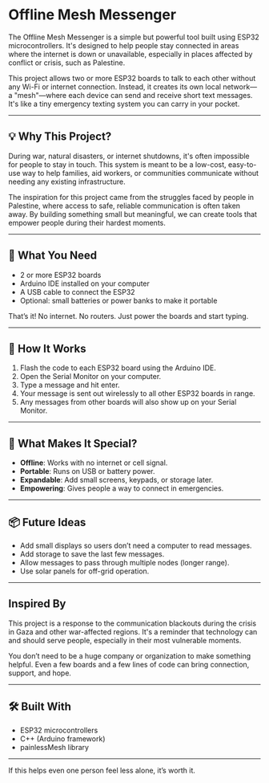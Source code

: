 # Offline Mesh Messenger

The Offline Mesh Messenger is a simple but powerful tool built using ESP32 microcontrollers. It's designed to help people stay connected in areas where the internet is down or unavailable, especially in places affected by conflict or crisis, such as Palestine.

This project allows two or more ESP32 boards to talk to each other without any Wi-Fi or internet connection. Instead, it creates its own local network—a "mesh"—where each device can send and receive short text messages. It's like a tiny emergency texting system you can carry in your pocket.

---

## 💡 Why This Project?
During war, natural disasters, or internet shutdowns, it's often impossible for people to stay in touch. This system is meant to be a low-cost, easy-to-use way to help families, aid workers, or communities communicate without needing any existing infrastructure.

The inspiration for this project came from the struggles faced by people in Palestine, where access to safe, reliable communication is often taken away. By building something small but meaningful, we can create tools that empower people during their hardest moments.

---

## 🔧 What You Need
- 2 or more ESP32 boards
- Arduino IDE installed on your computer
- A USB cable to connect the ESP32
- Optional: small batteries or power banks to make it portable

That’s it! No internet. No routers. Just power the boards and start typing.

---

## 🚀 How It Works
1. Flash the code to each ESP32 board using the Arduino IDE.
2. Open the Serial Monitor on your computer.
3. Type a message and hit enter.
4. Your message is sent out wirelessly to all other ESP32 boards in range.
5. Any messages from other boards will also show up on your Serial Monitor.

---

## 🧠 What Makes It Special?
- **Offline**: Works with no internet or cell signal.
- **Portable**: Runs on USB or battery power.
- **Expandable**: Add small screens, keypads, or storage later.
- **Empowering**: Gives people a way to connect in emergencies.

---

## 📦 Future Ideas
- Add small displays so users don’t need a computer to read messages.
- Add storage to save the last few messages.
- Allow messages to pass through multiple nodes (longer range).
- Use solar panels for off-grid operation.

---

## Inspired By
This project is a response to the communication blackouts during the crisis in Gaza and other war-affected regions. It's a reminder that technology can and should serve people, especially in their most vulnerable moments.

You don’t need to be a huge company or organization to make something helpful. Even a few boards and a few lines of code can bring connection, support, and hope.

---

## 🛠 Built With
- ESP32 microcontrollers
- C++ (Arduino framework)
- painlessMesh library

---

If this helps even one person feel less alone, it’s worth it.
